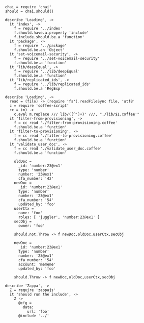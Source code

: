     chai = require 'chai'
    should = chai.should()

    describe 'Loading', ->
      it 'index', ->
        f = require '../index'
        f.should.have.a.property 'include'
        f.include.should.be.a 'function'
      it 'package', ->
        f = require '../package'
        f.should.be.an 'Object'
      it 'set-voicemail-security', ->
        f = require '../set-voicemail-security'
        f.should.be.a 'function'
      it 'lib/deepEqual', ->
        f = require '../lib/deepEqual'
        f.should.be.a 'function'
      it 'lib/replicated_ids', ->
        f = require '../lib/replicated_ids'
        f.should.be.a 'RegExp'

    describe 'Loading', ->
      read = (file) -> (require 'fs').readFileSync file, 'utf8'
      c = require 'coffee-script'
      cc = (m) ->
        c.eval m.replace /// lib/([^']+)' ///, "./lib/$1.coffee'"
      it 'filter-from-provisioning', ->
        f = cc read './filter-from-provisioning.coffee'
        f.should.be.a 'function'
      it 'filter-to-provisioning', ->
        f = cc read './filter-to-provisioning.coffee'
        f.should.be.a 'function'
      it 'validate_user_doc', ->
        f = cc read './validate_user_doc.coffee'
        f.should.be.a 'function'

        oldDoc =
          _id: 'number:23@ex1'
          type: 'number'
          number: '23@ex1'
          cfa_number: '42'
        newDoc =
          _id: 'number:23@ex1'
          type: 'number'
          number: '23@ex1'
          cfa_number: '54'
          updated_by: 'foo'
        userCtx =
          name: 'foo'
          roles: [ 'juggler', 'number:23@ex1' ]
        secObj =
          owner: 'foo'

        should.not.Throw -> f newDoc,oldDoc,userCtx,secObj

        newDoc =
          _id: 'number:23@ex1'
          type: 'number'
          number: '23@ex1'
          cfa_number: '54'
          account: 'mememe'
          updated_by: 'foo'

        should.Throw -> f newDoc,oldDoc,userCtx,secObj

    describe 'Zappa', ->
      Z = require 'zappajs'
      it 'should run the include', ->
        Z ->
          @cfg =
            data:
              url: 'foo'
          @include '../'
